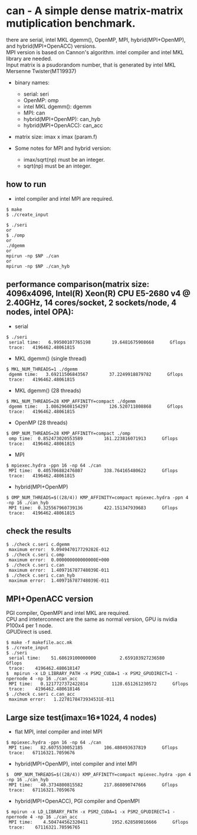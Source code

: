 can - A simple dense matrix-matrix mutiplication benchmark.
======
there are serial, intel MKL dgemm(), OpenMP, MPI, hybrid(MPI+OpenMP), and hybrid(MPI+OpenACC) versions.  
MPI version is based on Cannon's algorithm.
intel compiler and intel MKL library are needed.  
Input matrix is a psudorandom number, that is generated by intel MKL Mersenne Twister(MT19937)  
  
- binary names:  
  - serial: seri  
  - OpenMP: omp  
  - intel MKL dgemm(): dgemm  
  - MPI: can  
  - hybrid(MPI+OpenMP): can_hyb  
  - hybrid(MPI+OpenACC): can_acc
  
- matrix size: imax x imax (param.f)  
  
- Some notes for MPI and hybrid version:
  - imax/sqrt(np) must be an integer.
  - sqrt(np) must be an integer.

how to run
-------
* intel compiler and intel MPI are required.
~~~
$ make
$ ./create_input

$ ./seri
or
$ ./omp
or
./dgemm
or
mpirun -np $NP ./can
or
mpirun -np $NP ./can_hyb
~~~

performance comparison(matrix size: 4096x4096, Intel(R) Xeon(R) CPU E5-2680 v4 @ 2.40GHz, 14 cores/socket, 2 sockets/node, 4 nodes, intel OPA):
-------

* serial
~~~
$ ./seri
 serial time:   6.99500107765198        19.6481675908668      Gflops
 trace:   4196462.48061815
~~~
* MKL dgemm() (single thread)
~~~
$ MKL_NUM_THREADS=1 ./dgemm
 dgemm time:   3.69211506843567        37.2249918879782      Gflops
 trace:   4196462.48061815
~~~
* MKL dgemm() (28 threads)
~~~
$ MKL_NUM_THREADS=28 KMP_AFFINITY=compact ./dgemm
 dgemm time:   1.08629608154297        126.520711808868      Gflops
 trace:   4196462.48061815
~~~
* OpenMP (28 threads)
~~~
$ OMP_NUM_THREADS=28 KMP_AFFINITY=compact ./omp
 omp time:  0.852473020553589        161.223816071913      Gflops
 trace:   4196462.48061815
~~~
* MPI
~~~
$ mpiexec.hydra -ppn 16 -np 64 ./can
 MPI time:  0.405706882476807        338.764165480622      Gflops
 trace:   4196462.48061815
~~~
* hybrid(MPI+OpenMP)
~~~
$ OMP_NUM_THREADS=$((28/4)) KMP_AFFINITY=compact mpiexec.hydra -ppn 4 -np 16 ./can_hyb
 MPI time:  0.325567960739136        422.151347939683      Gflops
 trace:   4196462.48061815
~~~
check the results
-------
~~~
$ ./check c.seri c.dgemm
 maximum error:  9.094947017729282E-012
$ ./check c.seri c.omp
 maximum error:  0.000000000000000E+000
$ ./check c.seri c.can
 maximum error:  1.409716787748039E-011
$ ./check c.seri c.can_hyb
 maximum error:  1.409716787748039E-011
~~~

MPI+OpenACC version
-------
PGI compiler, OpenMPI and intel MKL are required.  
CPU and inteterconnect are the same as normal version, GPU is nvidia P100x4 per 1 node.  
GPUDirect is used.  
~~~
$ make -f makefile.acc.mk
$ ./create_input
$ ./seri
 serial time:    51.68619100000000         2.659103927236580      Gflops
 trace:    4196462.480618147
$  mpirun -x LD_LIBRARY_PATH -x PSM2_CUDA=1 -x PSM2_GPUDIRECT=1 -npernode 4 -np 16 ./can_acc
 MPI time:   0.1217727372422814         1128.651261230572      Gflops
 trace:    4196462.480618146
$ ./check c.seri c.can_acc
 maximum error:   1.2278178473934531E-011
~~~

Large size test(imax=16*1024, 4 nodes)
-------
* flat MPI, intel compiler and intel MPI
~~~
$ mpiexec.hydra -ppn 16 -np 64 ./can
 MPI time:   82.6075530052185        106.480493637819      Gflops
 trace:   67116321.7059676
~~~

* hybrid(MPI+OpenMP), intel compiler and intel MPI
~~~
$  OMP_NUM_THREADS=$((28/4)) KMP_AFFINITY=compact mpiexec.hydra -ppn 4 -np 16 ./can_hyb
 MPI time:   40.3734800815582        217.868090747666      Gflops
 trace:   67116321.7059676
~~~

* hybrid(MPI+OpenACC), PGI compiler and OpenMPI
~~~
$ mpirun -x LD_LIBRARY_PATH -x PSM2_CUDA=1 -x PSM2_GPUDIRECT=1 -npernode 4 -np 16 ./can_acc
 MPI time:    4.504744562320411         1952.628589816666      Gflops
 trace:    67116321.70596765
~~~
